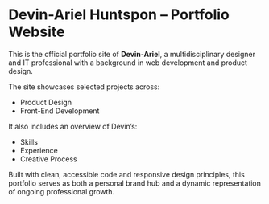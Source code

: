 # Devin-Ariel Huntspon – Portfolio Website

This is the official portfolio site of **Devin-Ariel**, a multidisciplinary designer and IT professional with a background in web development and product design.

The site showcases selected projects across:

- Product Design  
- Front-End Development   

It also includes an overview of Devin’s:

- Skills  
- Experience  
- Creative Process  

Built with clean, accessible code and responsive design principles, this portfolio serves as both a personal brand hub and a dynamic representation of ongoing professional growth.

